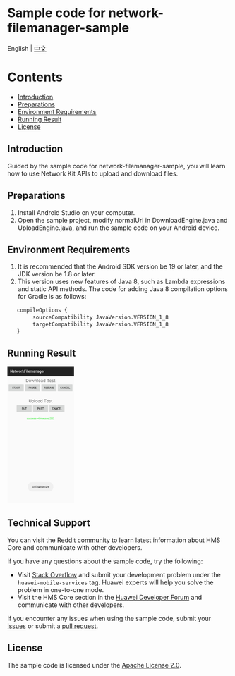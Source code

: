 # Sample code for network-filemanager-sample

English | [中文](./README-zh.md)
# Contents

 * [Introduction](#introduction)
 * [Preparations](#preparations)
 * [Environment Requirements](#environment-requirements)
 * [Running Result](#running-result)
 * [License](#license)

## Introduction
   Guided by the sample code for network-filemanager-sample, you will learn how to use Network Kit APIs to upload and download files.

## Preparations
   1. Install Android Studio on your computer.
   2. Open the sample project, modify normalUrl in DownloadEngine.java and UploadEngine.java, and run the sample code on your Android device.

## Environment Requirements
   1. It is recommended that the Android SDK version be 19 or later, and the JDK version be 1.8 or later.
   2. This version uses new features of Java 8, such as Lambda expressions and static API methods. The code for adding Java 8 compilation options for Gradle is as follows:
```
   compileOptions {
        sourceCompatibility JavaVersion.VERSION_1_8
        targetCompatibility JavaVersion.VERSION_1_8
   }
```
## Running Result
   <img src="images/result.jpg" width=30% height = 30%>

## Technical Support
You can visit the [Reddit community](https://www.reddit.com/r/HuaweiDevelopers/) to learn latest information about HMS Core and communicate with other developers.

If you have any questions about the sample code, try the following:
- Visit [Stack Overflow](https://stackoverflow.com/questions/tagged/huawei-mobile-services) and submit your development problem under the `huawei-mobile-services` tag. Huawei experts will help you solve the problem in one-to-one mode.
- Visit the HMS Core section in the [Huawei Developer Forum](https://forums.developer.huawei.com/forumPortal/en/forum/hms-core) and communicate with other developers.

If you encounter any issues when using the sample code, submit your [issues](https://github.com/HMS-Core/hms-network-demo/issues) or submit a [pull request](https://github.com/HMS-Core/hms-network-demo/pulls).

## License
   The sample code is licensed under the [Apache License 2.0](http://www.apache.org/licenses/LICENSE-2.0).
